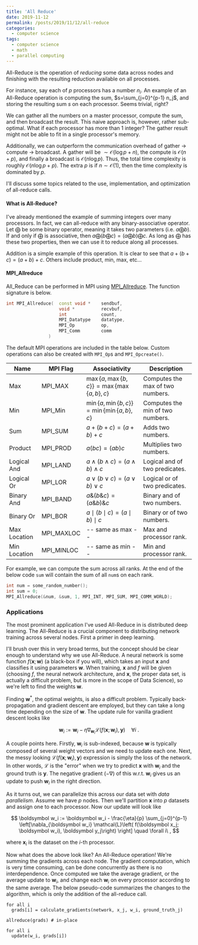 ```yaml
---
title: 'All Reduce'
date: 2019-11-12
permalink: /posts/2019/11/12/all-reduce
categories:
  - computer science
tags:
  - computer science
  - math
  - parallel computing
---
```


All-Reduce is the operation of _reducing_ some data across nodes and finishing with the resulting reduction available on all processes. 

For instance, say each of $p$ processors has a number $n_i$. An example of an All-Reduce operation is computing the sum, $s=\sum_{j=0}^{p-1} n_j$, and storing the resulting sum $s$ on each processor. Seems trivial, right?

We can gather all the numbers on a master processor, compute the sum, and then broadcast the result. This naive approach is, however, rather sub-optimal. What if each processor has more than 1 integer? The gather result might not be able to fit in a single processor's memory.

Additionally, we can outperform the communication overhead of gather $\rightarrow$ compute $\rightarrow$ broadcast. A gather will be $\sim\mathcal{O}(\log p + n)$, the compute is $\mathcal{O}(n+p)$, and finally a broadcast is $\mathcal{O}(n\log p)$. Thus, the total time complexity is roughly $\mathcal{O}(n \log p + p)$. The extra $p$ is if $n\sim\mathcal{O}(1)$, then the time complexity is dominated by $p$.

I'll discuss some topics related to the use, implementation, and optimization of all-reduce calls.

#### What is All-Reduce?
I've already mentioned the example of summing integers over many processors. In fact, we can all-reduce with any binary-associative operator. Let $\bigoplus$ be some binary operator, meaning it takes two parameters (i.e. $a \bigoplus b$). If and only if $\bigoplus$ is associative, then $a \bigoplus \left(b \bigoplus c\right) = \left(a \bigoplus b\right) \bigoplus c$. As long as $\bigoplus$ has these two properties, then we can use it to reduce along all processes.

Addition is a simple example of this operation. It is clear to see that $a+(b+c)=(a+b)+c$. Others include product, min, max, etc... 


#### MPI_Allreduce
All_Reduce can be performed in MPI using [MPI_Allreduce](https://www.mpich.org/static/docs/latest/www3/MPI_Allreduce.html). The function signature is below.

```c++
int MPI_Allreduce(  const void *    sendbuf,
                    void *          recvbuf, 
                    int             count, 
                    MPI_Datatype    datatype, 
                    MPI_Op          op, 
                    MPI_Comm        comm
                )
```

The default MPI operations are included in the table below. Custom operations can also be created with `MPI_Op`s and `MPI_Opcreate()`.

| Name         | MPI Flag   | Associativity                                                                              | Description                      |
| ------------ | ---------- | ------------------------------------------------------------------------------------------ | -------------------------------- |
| Max          | MPI_MAX    | $\max\lbrace a, \max\lbrace b,c\rbrace\rbrace=\max\lbrace\max\lbrace a,b\rbrace ,c\rbrace$ | Computes the max of two numbers. |
| Min          | MPI_Min    | $\min\lbrace a, \min\lbrace b,c\rbrace\rbrace=\min\lbrace\min\lbrace a,b\rbrace ,c\rbrace$ | Computes the min of two numbers. |
| Sum          | MPI_SUM    | $a+(b+c)=(a+b)+c$                                                                          | Adds two numbers.                |
| Product      | MPI_PROD   | $a(bc)=(ab)c$                                                                              | Multiplies two numbers.          |
| Logical And  | MPI_LAND   | $a \land (b \land c) = (a \land b) \land c$                                                | Logical and of two predicates.   |
| Logical Or   | MPI_LOR    | $a \lor (b \lor c) = (a \lor b) \lor c$                                                    | Logical or of two predicates.    |
| Binary And   | MPI_BAND   | $a \& (b \& c) = (a \& b) \& c$                                                            | Binary and of two numbers.       |
| Binary Or    | MPI_BOR    | $a \mid (b \mid c) = (a \mid b) \mid c$                                                    | Binary or of two numbers.        |
| Max Location | MPI_MAXLOC | -- same as max --                                                                          | Max and processor rank.          |
| Min Location | MPI_MINLOC | -- same as min --                                                                          | Min and processor rank.          |


For example, we can compute the sum across all ranks. At the end of the below code `sum` will contain the sum of all `num`s on each rank. 

```c++
int num = some_random_number();
int sum = 0;
MPI_Allreduce(&num, &sum, 1, MPI_INT, MPI_SUM, MPI_COMM_WORLD);
```

### Applications

The most prominent application I've used All-Reduce in is distributed deep learning. The All-Reduce is a crucial component to distributing network training across several nodes. First a primer in deep learning.

I'll brush over this in very broad terms, but the concept should be clear enough to understand why we use All-Reduce. A neural network is some function $f(\boldsymbol x; \boldsymbol w)$ (a black-box if you will), which takes an input $\boldsymbol x$ and classifies it using parameters $\boldsymbol w$. When training, $\boldsymbol x$ and $f$ will be given (choosing $f$, the neural network architecture, and $\boldsymbol x$, the proper data set, is actually a difficult problem, but is more in the scope of Data Science), so we're left to find the weights $\boldsymbol w$.

Finding $\boldsymbol w^*$, the optimal weights, is also a difficult problem. Typically back-propagation and gradient descent are employed, but they can take a long time depending on the size of $\boldsymbol w$. The update rule for vanilla gradient descent looks like

$$ \boldsymbol w_i := \boldsymbol w_i - \eta \nabla_{\boldsymbol w_i} \mathcal{L}\left( f(\boldsymbol x; \boldsymbol w_i), \boldsymbol y\right)\quad \forall i\ .  $$

A couple points here. Firstly, $\boldsymbol w_i$ is sub-indexed, because $\boldsymbol w$ is typically composed of several weight vectors and we need to update each one. Next, the messy looking $\mathcal{L}\left( f(\boldsymbol x; \boldsymbol w_i), \boldsymbol y\right)$ expression is simply the loss of the network. In other words, $\mathcal{L}$ is the "error" when we try to predict $\boldsymbol x$ with $\boldsymbol w_i$ and the ground truth is $\boldsymbol y$. The negative gradient ($-\nabla$) of this w.r.t. $\boldsymbol w_i$ gives us an update to push $\boldsymbol w_i$ in the right direction.


As it turns out, we can parallelize this across our data set with _data parallelism_. Assume we have $p$ nodes. Then we'll partition $\boldsymbol x$ into $p$ datasets and assign one to each processor. Now our update will look like

$$ \boldsymbol w_i := \boldsymbol w_i - \frac{\eta}{p} \sum_{j=0}^{p-1} \left[\nabla_{\boldsymbol w_i} \mathcal{L}\left( f(\boldsymbol x_j; \boldsymbol w_i), \boldsymbol y_j\right) \right] \quad \forall i\ , $$

where $\boldsymbol x_i$ is the dataset on the $i$-th processor.

Now what does the above look like? An All-Reduce operation! We're summing the gradients across each node. The gradient computation, which is very time consuming, can be done concurrently as there is no interdependence. Once computed we take the average gradient, or the average update to $\boldsymbol w_i$, and change each $\boldsymbol w_i$ on every processor according to the same average. The below pseudo-code summarizes the changes to the algorithm, which is only the addition of the all-reduce call. 

``` 
for all i
  grads[i] = calculate_gradients(network, x_j, w_i, ground_truth_j) 

allreduce(grads) # in-place

for all i
  update(w_i, grads[i])
```

